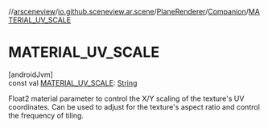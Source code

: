 //[arsceneview](../../../../index.md)/[io.github.sceneview.ar.scene](../../index.md)/[PlaneRenderer](../index.md)/[Companion](index.md)/[MATERIAL_UV_SCALE](-m-a-t-e-r-i-a-l_-u-v_-s-c-a-l-e.md)

# MATERIAL_UV_SCALE

[androidJvm]\
const val [MATERIAL_UV_SCALE](-m-a-t-e-r-i-a-l_-u-v_-s-c-a-l-e.md): [String](https://kotlinlang.org/api/latest/jvm/stdlib/kotlin/-string/index.html)

Float2 material parameter to control the X/Y scaling of the texture's UV coordinates. Can be used to adjust for the texture's aspect ratio and control the frequency of tiling.
